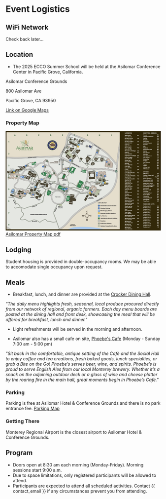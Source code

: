 # Event Logistics

## WiFi Network

Check back later...

## Location

* The 2025 ECCO Summer School will be held at the Asilomar Conference Center in Pacific Grove, California.

Asilomar Conference Grounds

800 Asilomar Ave

Pacific Grove, CA 93950

[Link on Google Maps](https://maps.app.goo.gl/68Vax6z26FZSuDsk7)

### Property Map

![banner](img/asilomar_map.png)
[Asilomar Property Map pdf](https://www.visitasilomar.com/media/822808/asilomar-grounds-map-20210611.pdf)

## Lodging 

Student housing is provided in double-occupancy rooms. We may be able to accomodate single occupancy upon request.

## Meals

* Breakfast, lunch, and dinner are provided at the [Crocker Dining Hall](https://www.visitasilomar.com/dining/crocker-dining-hall/).

_"The daily menu highlights fresh, seasonal, local produce procured directly from our network of regional, organic farmers. Each day menu boards are posted at the dining hall and front desk, showcasing the meal that will be offered for breakfast, lunch and dinner."_

* Light refreshments will be served in the morning and afternoon.

* Asilomar also has a small cafe on site, [Phoebe's Cafe](https://www.visitasilomar.com/dining/phoebes-cafe/) (Monday - Sunday 	7:00 am - 5:00 pm)

_"Sit back in the comfortable, antique setting of the Café and the Social Hall to enjoy coffee and tea creations, fresh baked goods, lunch specialties, or grab a Bite on the Go! Phoebe’s serves beer, wine, and spirits. Phoebe’s is proud to serve English Ales from our local Monterey brewery. Whether it’s a snack on the adjoining outdoor deck or a glass of wine and cheese platter by the roaring fire in the main hall, great moments begin in Phoebe’s Café."_

### Parking

Parking is free at Asilomar Hotel & Conference Grounds and there is no park entrance fee.
[Parking Map](https://www.visitasilomar.com/plan/maps-parking/)

### Getting There

Monterey Regional Airport is the closest airport to Asilomar Hotel & Conference Grounds.

## Program

* Doors open at 8:30 am each morning (Monday-Friday). Morning sessions start 9:00 a.m.
* Due to space limitations, only registered participants will be allowed to attend.
* Participants are expected to attend all scheduled activities. Contact {{ contact_email }} if any circumstances prevent you from attending.
